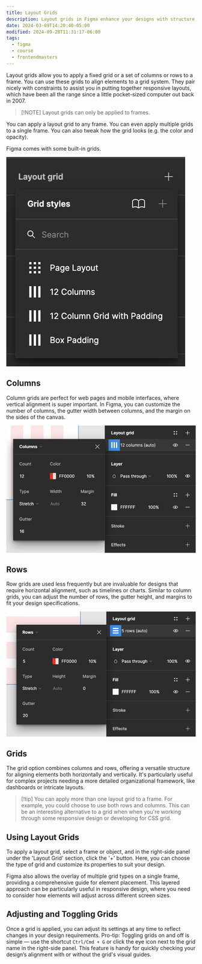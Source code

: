 ```yaml
---
title: Layout Grids
description: Layout grids in Figma enhance your designs with structure and consistency. Learn to utilize columns, rows, and grids for precise alignment.
date: 2024-03-09T14:20:40-05:00
modified: 2024-09-28T11:31:17-06:00
tags:
  - figma
  - course
  - frontendmasters
---
```


Layout grids allow you to apply a fixed grid or a set of columns or rows to a frame. You can use these grids to align elements to a grid system. They pair nicely with constraints to assist you in putting together responsive layouts, which have been all the range since a little pocket-sized computer out back in 2007.

> [!NOTE] Layout grids can only be applied to frames.

You can apply a layout grid to any frame. You can even apply multiple grids to a single frame. You can also tweak how the grid looks (e.g. the color and opacity).

Figma comes with some built-in grids.

![Figma's built-in layout grids](assets/figma-built-in-layout-grids.png)

## Columns

Column grids are perfect for web pages and mobile interfaces, where vertical alignment is super important. In Figma, you can customize the number of columns, the gutter width between columns, and the margin on the sides of the canvas.

![Columns in layout grids](assets/figma-layout-grid-columns.png)

## Rows

Row grids are used less frequently but are invaluable for designs that require horizontal alignment, such as timelines or charts. Similar to column grids, you can adjust the number of rows, the gutter height, and margins to fit your design specifications.

![Rows in layout grids](assets/figma-layout-grids-rows.png)

## Grids

The grid option combines columns and rows, offering a versatile structure for aligning elements both horizontally and vertically. It's particularly useful for complex projects needing a more detailed organizational framework, like dashboards or intricate layouts.

> [!tip] You can apply more than one layout grid to a frame.
> For example, you could choose to use both rows and columns. This can be an interesting alternative to a grid when when you're working through some responsive design or developing for CSS grid.

## Using Layout Grids

To apply a layout grid, select a frame or object, and in the right-side panel under the 'Layout Grid' section, click the '+' button. Here, you can choose the type of grid and customize its properties to suit your design.

Figma also allows the overlay of multiple grid types on a single frame, providing a comprehensive guide for element placement. This layered approach can be particularly useful in responsive design, where you need to consider how elements will adjust across different screen sizes.

## Adjusting and Toggling Grids

Once a grid is applied, you can adjust its settings at any time to reflect changes in your design requirements. Pro-tip: Toggling grids on and off is simple — use the shortcut `Ctrl/Cmd + G` or click the eye icon next to the grid name in the right-side panel. This feature is handy for quickly checking your design’s alignment with or without the grid's visual guides.
